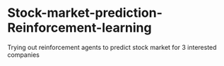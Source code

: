 # Stock-market-prediction-Reinforcement-learning
Trying out reinforcement agents to predict stock market for 3 interested companies
